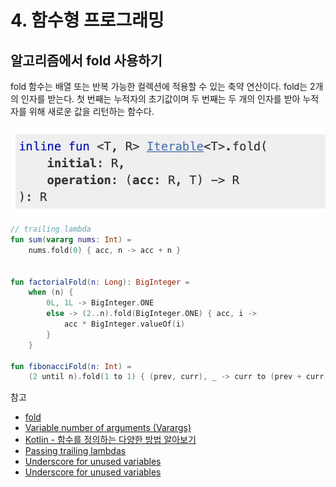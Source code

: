 # 4. 함수형 프로그래밍

## 알고리즘에서 fold 사용하기

fold 함수는 배열 또는 반복 가능한 컬렉션에 적용할 수 있는 축약 연산이다. fold는 2개의 인자를 받는다. 첫 번째는 누적자의 초기값이며 두 번째는 두 개의 인자를 받아 누적자를 위해 새로운 값을 리턴하는 함수다.

![](../../.gitbook/assets/2020-10-02-2.19.38.png)

```kotlin
// trailing lambda
fun sum(vararg nums: Int) =
    nums.fold(0) { acc, n -> acc + n }
    

fun factorialFold(n: Long): BigInteger =
    when (n) {
        0L, 1L -> BigInteger.ONE
        else -> (2..n).fold(BigInteger.ONE) { acc, i ->
            acc * BigInteger.valueOf(i)
        }
    }
    
fun fibonacciFold(n: Int) =
    (2 until n).fold(1 to 1) { (prev, curr), _ -> curr to (prev + curr) }.second    
```

참고

* [fold](https://kotlinlang.org/api/latest/jvm/stdlib/kotlin.collections/fold.html)
* [Variable number of arguments \(Varargs\)](https://kotlinlang.org/docs/reference/functions.html#variable-number-of-arguments-varargs)
* [Kotlin - 함수를 정의하는 다양한 방법 알아보기](https://codechacha.com/ko/kotlin-function-declarations-usage/)
* [Passing trailing lambdas](https://kotlinlang.org/docs/reference/lambdas.html#passing-a-lambda-to-the-last-parameter)
* [Underscore for unused variables](https://kotlinlang.org/docs/reference/lambdas.html#underscore-for-unused-variables-since-11)
* [Underscore for unused variables](https://kotlinlang.org/docs/reference/multi-declarations.html#underscore-for-unused-variables-since-11)

